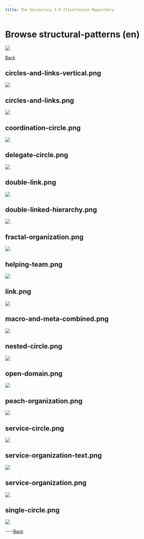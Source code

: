 ```yaml
---
title: The Sociocracy 3.0 Illustration Repository
---
```


# Browse structural-patterns (en)

![](/img/en-48px.png)

[Back](index-en.html)

## circles-and-links-vertical.png

[![](/img/en/structural-patterns/circles-and-links-vertical.png)](/img/en/structural-patterns/circles-and-links-vertical.png)

## circles-and-links.png

[![](/img/en/structural-patterns/circles-and-links.png)](/img/en/structural-patterns/circles-and-links.png)

## coordination-circle.png

[![](/img/en/structural-patterns/coordination-circle.png)](/img/en/structural-patterns/coordination-circle.png)

## delegate-circle.png

[![](/img/en/structural-patterns/delegate-circle.png)](/img/en/structural-patterns/delegate-circle.png)

## double-link.png

[![](/img/en/structural-patterns/double-link.png)](/img/en/structural-patterns/double-link.png)

## double-linked-hierarchy.png

[![](/img/en/structural-patterns/double-linked-hierarchy.png)](/img/en/structural-patterns/double-linked-hierarchy.png)

## fractal-organization.png

[![](/img/en/structural-patterns/fractal-organization.png)](/img/en/structural-patterns/fractal-organization.png)

## helping-team.png

[![](/img/en/structural-patterns/helping-team.png)](/img/en/structural-patterns/helping-team.png)

## link.png

[![](/img/en/structural-patterns/link.png)](/img/en/structural-patterns/link.png)

## macro-and-meta-combined.png

[![](/img/en/structural-patterns/macro-and-meta-combined.png)](/img/en/structural-patterns/macro-and-meta-combined.png)

## nested-circle.png

[![](/img/en/structural-patterns/nested-circle.png)](/img/en/structural-patterns/nested-circle.png)

## open-domain.png

[![](/img/en/structural-patterns/open-domain.png)](/img/en/structural-patterns/open-domain.png)

## peach-organization.png

[![](/img/en/structural-patterns/peach-organization.png)](/img/en/structural-patterns/peach-organization.png)

## service-circle.png

[![](/img/en/structural-patterns/service-circle.png)](/img/en/structural-patterns/service-circle.png)

## service-organization-text.png

[![](/img/en/structural-patterns/service-organization-text.png)](/img/en/structural-patterns/service-organization-text.png)

## service-organization.png

[![](/img/en/structural-patterns/service-organization.png)](/img/en/structural-patterns/service-organization.png)

## single-circle.png

[![](/img/en/structural-patterns/single-circle.png)](/img/en/structural-patterns/single-circle.png)

----[Back](index-en.html)

